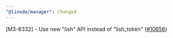 ```yaml
---
"@linode/manager": Changed
---
```


[M3-8332] - Use new "lish" API instead of "lish_token" ([#10656](https://github.com/linode/manager/pull/10656))
